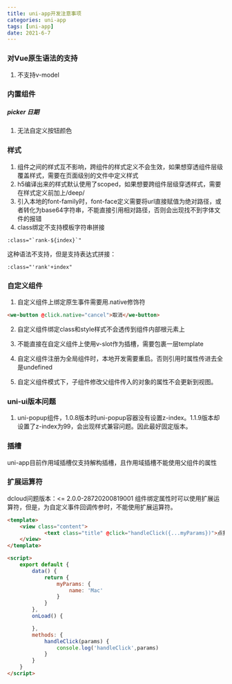 ```yaml
---
title: uni-app开发注意事项
categories: uni-app
tags: [uni-app]
date: 2021-6-7
---  
```


### 对Vue原生语法的支持
1. 不支持v-model

### 内置组件

##### picker 日期

1. 无法自定义按钮颜色

### 样式
1. 组件之间的样式互不影响，跨组件的样式定义不会生效，如果想穿透组件层级覆盖样式，需要在页面级别的文件中定义样式
2. h5编译出来的样式默认使用了scoped，如果想要跨组件层级穿透样式，需要在样式定义前加上/deep/
3. 引入本地的font-family时，font-face定义需要将url直接赋值为绝对路径，或者转化为base64字符串，不能直接引用相对路径，否则会出现找不到字体文件的报错
4. class绑定不支持模板字符串拼接
```
:class="`rank-${index}`"
```
这种语法不支持，但是支持表达式拼接：
```
:class="'rank'+index"
```

### 自定义组件

1. 自定义组件上绑定原生事件需要用.native修饰符
```html
<we-button @click.native="cancel">取消</we-button>
```

2. 自定义组件绑定class和style样式不会透传到组件内部根元素上

3. 不能直接在自定义组件上使用v-slot作为插槽，需要包裹一层template

4. 自定义组件注册为全局组件时，本地开发需要重启。否则引用时属性传进去全是undefined

5. 自定义组件模式下，子组件修改父组件传入的对象的属性不会更新到视图。

### uni-ui版本问题

1. uni-popup组件，1.0.8版本时uni-popup容器没有设置z-index。1.1.9版本却设置了z-index为99，会出现样式兼容问题。因此最好固定版本。

### 插槽

uni-app目前作用域插槽仅支持解构插槽，且作用域插槽不能使用父组件的属性

### 扩展运算符
dcloud问题版本：<= 2.0.0-28720200819001
组件绑定属性时可以使用扩展运算符，但是，为自定义事件回调传参时，不能使用扩展运算符。


```html
<template>
	<view class="content">
			<text class="title" @click="handleClick({...myParams})">点我</text>
	</view>
</template>

<script>
	export default {
		data() {
			return {
				myParams: {
					name: 'Mac'
				}
			}
		},
		onLoad() {

		},
		methods: {
			handleClick(params) {
				console.log('handleClick',params)
			}
		}
	}
</script>


```

